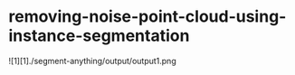 # removing-noise-point-cloud-using-instance-segmentation

![1][1]./segment-anything/output/output1.png
